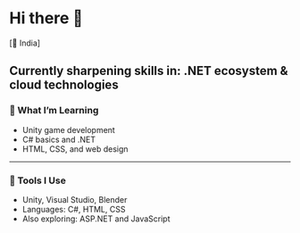 # Hi there 👋
[📍 India]

Currently sharpening skills in: .NET ecosystem & cloud technologies
---

### 🌱 What I’m Learning
- Unity game development
- C# basics and .NET
- HTML, CSS, and web design

---

### 🔧 Tools I Use
- Unity, Visual Studio, Blender  
- Languages: C#, HTML, CSS  
- Also exploring: ASP.NET and JavaScript
